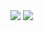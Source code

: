 <div>
    <img align=top src="https://github-readme-stats.vercel.app/api?username=GmacSpm&show_icons=true&title_color=0969da&text_color=808080&theme=transparent&hide_border=true"/>
    <img align=top src="https://github-readme-stats.vercel.app/api/top-langs/?username=GmacSpm&title_color=0969da&text_color=808080&theme=transparent&hide_border=true"/>
<div>
